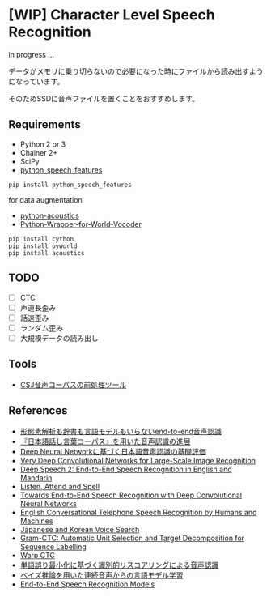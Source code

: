 # [WIP] Character Level Speech Recognition

in progress ...

データがメモリに乗り切らないので必要になった時にファイルから読み出すようになっています。

そのためSSDに音声ファイルを置くことをおすすめします。

## Requirements

- Python 2 or 3
- Chainer 2+
- SciPy
- [python_speech_features](https://github.com/jameslyons/python_speech_features)

```
pip install python_speech_features
```

for data augmentation

- [python-acoustics](https://github.com/python-acoustics/python-acoustics) 
- [Python-Wrapper-for-World-Vocoder](https://github.com/JeremyCCHsu/Python-Wrapper-for-World-Vocoder)

```
pip install cython
pip install pyworld
pip install acoustics
``` 

## TODO

- [ ] CTC
- [ ] 声道長歪み
- [ ] 話速歪み
- [ ] ランダム歪み
- [ ] 大規模データの読み出し

## Tools

- [CSJ音声コーパスの前処理ツール](https://github.com/musyoku/csj-preprocesser)

## References

- [形態素解析も辞書も言語モデルもいらないend-to-end音声認識](https://www.slideshare.net/t_koshikawa/endtoend)
- [『日本語話し言葉コーパス』を用いた音声認識の進展](http://sap.ist.i.kyoto-u.ac.jp/lab/bib/report/KAW-orc04.pdf)
- [Deep Neural Networkに基づく日本語音声認識の基礎評価](https://ipsj.ixsq.nii.ac.jp/ej/?action=repository_uri&item_id=94549&file_id=1&file_no=1)
- [Very Deep Convolutional Networks for Large-Scale Image Recognition](https://arxiv.org/abs/1409.1556)
- [Deep Speech 2: End-to-End Speech Recognition in English and Mandarin](https://arxiv.org/abs/1512.02595)
- [Listen, Attend and Spell](https://arxiv.org/abs/1508.01211)
- [Towards End-to-End Speech Recognition with Deep Convolutional Neural Networks](https://arxiv.org/abs/1701.02720)
- [English Conversational Telephone Speech Recognition by Humans and Machines](https://arxiv.org/abs/1703.02136)
- [Japanese and Korean Voice Search](https://static.googleusercontent.com/media/research.google.com/ja//pubs/archive/37842.pdf)
- [Gram-CTC: Automatic Unit Selection and Target Decomposition for Sequence Labelling](https://arxiv.org/abs/1703.00096)
- [Warp CTC](https://github.com/baidu-research/warp-ctc)
- [単語誤り最小化に基づく識別的リスコアリングによる音声認識](https://www.nhk.or.jp/strl/publica/rd/rd131/PDF/P28-39.pdf)
- [ベイズ推論を用いた連続音声からの言語モデル学習](http://www.phontron.com/paper/neubig10slp82.pdf)
- [End-to-End Speech Recognition Models](http://repository.cmu.edu/cgi/viewcontent.cgi?article=1762&context=dissertations)